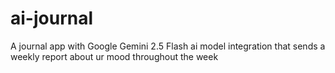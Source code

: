 # ai-journal
A journal app with Google Gemini 2.5 Flash ai model integration that sends a weekly report about ur mood throughout the week 
